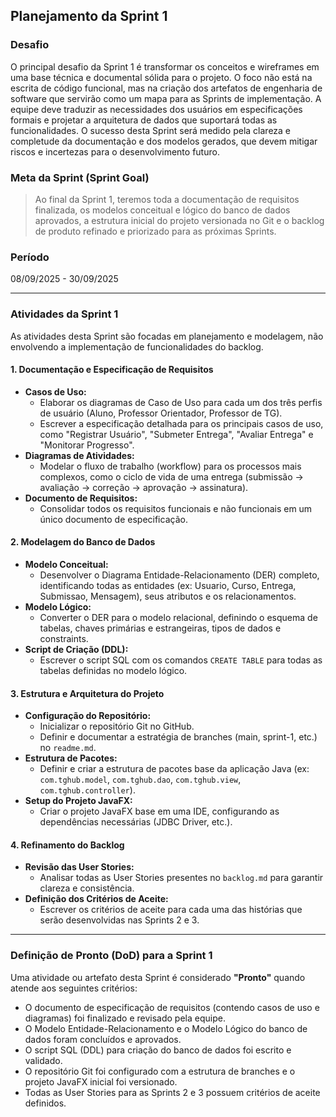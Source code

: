 ## Planejamento da Sprint 1

### Desafio
O principal desafio da Sprint 1 é transformar os conceitos e wireframes em uma base técnica e documental sólida para o projeto. O foco não está na escrita de código funcional, mas na criação dos artefatos de engenharia de software que servirão como um mapa para as Sprints de implementação. A equipe deve traduzir as necessidades dos usuários em especificações formais e projetar a arquitetura de dados que suportará todas as funcionalidades. O sucesso desta Sprint será medido pela clareza e completude da documentação e dos modelos gerados, que devem mitigar riscos e incertezas para o desenvolvimento futuro.

### Meta da Sprint (Sprint Goal)
> Ao final da Sprint 1, teremos toda a documentação de requisitos finalizada, os modelos conceitual e lógico do banco de dados aprovados, a estrutura inicial do projeto versionada no Git e o backlog de produto refinado e priorizado para as próximas Sprints.

### Período
08/09/2025 - 30/09/2025

---

### Atividades da Sprint 1
As atividades desta Sprint são focadas em planejamento e modelagem, não envolvendo a implementação de funcionalidades do backlog.

#### 1. Documentação e Especificação de Requisitos
* **Casos de Uso:**
    * Elaborar os diagramas de Caso de Uso para cada um dos três perfis de usuário (Aluno, Professor Orientador, Professor de TG).
    * Escrever a especificação detalhada para os principais casos de uso, como "Registrar Usuário", "Submeter Entrega", "Avaliar Entrega" e "Monitorar Progresso".
* **Diagramas de Atividades:**
    * Modelar o fluxo de trabalho (workflow) para os processos mais complexos, como o ciclo de vida de uma entrega (submissão -> avaliação -> correção -> aprovação -> assinatura).
* **Documento de Requisitos:**
    * Consolidar todos os requisitos funcionais e não funcionais em um único documento de especificação.

#### 2. Modelagem do Banco de Dados
* **Modelo Conceitual:**
    * Desenvolver o Diagrama Entidade-Relacionamento (DER) completo, identificando todas as entidades (ex: Usuario, Curso, Entrega, Submissao, Mensagem), seus atributos e os relacionamentos.
* **Modelo Lógico:**
    * Converter o DER para o modelo relacional, definindo o esquema de tabelas, chaves primárias e estrangeiras, tipos de dados e constraints.
* **Script de Criação (DDL):**
    * Escrever o script SQL com os comandos `CREATE TABLE` para todas as tabelas definidas no modelo lógico.

#### 3. Estrutura e Arquitetura do Projeto
* **Configuração do Repositório:**
    * Inicializar o repositório Git no GitHub.
    * Definir e documentar a estratégia de branches (main, sprint-1, etc.) no `readme.md`.
* **Estrutura de Pacotes:**
    * Definir e criar a estrutura de pacotes base da aplicação Java (ex: `com.tghub.model`, `com.tghub.dao`, `com.tghub.view`, `com.tghub.controller`).
* **Setup do Projeto JavaFX:**
    * Criar o projeto JavaFX base em uma IDE, configurando as dependências necessárias (JDBC Driver, etc.).

#### 4. Refinamento do Backlog
* **Revisão das User Stories:**
    * Analisar todas as User Stories presentes no `backlog.md` para garantir clareza e consistência.
* **Definição dos Critérios de Aceite:**
    * Escrever os critérios de aceite para cada uma das histórias que serão desenvolvidas nas Sprints 2 e 3.

---

### Definição de Pronto (DoD) para a Sprint 1
Uma atividade ou artefato desta Sprint é considerado **"Pronto"** quando atende aos seguintes critérios:

* O documento de especificação de requisitos (contendo casos de uso e diagramas) foi finalizado e revisado pela equipe.
* O Modelo Entidade-Relacionamento e o Modelo Lógico do banco de dados foram concluídos e aprovados.
* O script SQL (DDL) para criação do banco de dados foi escrito e validado.
* O repositório Git foi configurado com a estrutura de branches e o projeto JavaFX inicial foi versionado.
* Todas as User Stories para as Sprints 2 e 3 possuem critérios de aceite definidos.